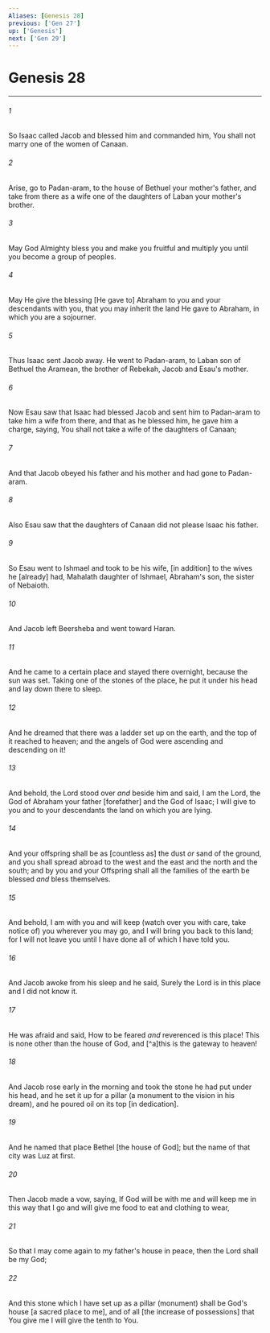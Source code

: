 ```yaml
---
Aliases: [Genesis 28]
previous: ['Gen 27']
up: ['Genesis']
next: ['Gen 29']
---
```

# Genesis 28

***














###### 1 






So Isaac called Jacob and blessed him and commanded him, You shall not marry one of the women of Canaan. 













###### 2 






Arise, go to Padan-aram, to the house of Bethuel your mother's father, and take from there as a wife one of the daughters of Laban your mother's brother. 













###### 3 






May God Almighty bless you and make you fruitful and multiply you until you become a group of peoples. 













###### 4 






May He give the blessing [He gave to] Abraham to you and your descendants with you, that you may inherit the land He gave to Abraham, in which you are a sojourner. 













###### 5 






Thus Isaac sent Jacob away. He went to Padan-aram, to Laban son of Bethuel the Aramean, the brother of Rebekah, Jacob and Esau's mother. 













###### 6 






Now Esau saw that Isaac had blessed Jacob and sent him to Padan-aram to take him a wife from there, and that as he blessed him, he gave him a charge, saying, You shall not take a wife of the daughters of Canaan; 













###### 7 






And that Jacob obeyed his father and his mother and had gone to Padan-aram. 













###### 8 






Also Esau saw that the daughters of Canaan did not please Isaac his father. 













###### 9 






So Esau went to Ishmael and took to be his wife, [in addition] to the wives he [already] had, Mahalath daughter of Ishmael, Abraham's son, the sister of Nebaioth. 













###### 10 






And Jacob left Beersheba and went toward Haran. 













###### 11 






And he came to a certain place and stayed there overnight, because the sun was set. Taking one of the stones of the place, he put it under his head and lay down there to sleep. 













###### 12 






And he dreamed that there was a ladder set up on the earth, and the top of it reached to heaven; and the angels of God were ascending and descending on it! 













###### 13 






And behold, the Lord stood over _and_ beside him and said, I am the Lord, the God of Abraham your father [forefather] and the God of Isaac; I will give to you and to your descendants the land on which you are lying. 













###### 14 






And your offspring shall be as [countless as] the dust _or_ sand of the ground, and you shall spread abroad to the west and the east and the north and the south; and by you and your Offspring shall all the families of the earth be blessed _and_ bless themselves. 













###### 15 






And behold, I am with you and will keep (watch over you with care, take notice of) you wherever you may go, and I will bring you back to this land; for I will not leave you until I have done all of which I have told you. 













###### 16 






And Jacob awoke from his sleep and he said, Surely the Lord is in this place and I did not know it. 













###### 17 






He was afraid and said, How to be feared _and_ reverenced is this place! This is none other than the house of God, and [^a]this is the gateway to heaven! 













###### 18 






And Jacob rose early in the morning and took the stone he had put under his head, and he set it up for a pillar (a monument to the vision in his dream), and he poured oil on its top [in dedication]. 













###### 19 






And he named that place Bethel [the house of God]; but the name of that city was Luz at first. 













###### 20 






Then Jacob made a vow, saying, If God will be with me and will keep me in this way that I go and will give me food to eat and clothing to wear, 













###### 21 






So that I may come again to my father's house in peace, then the Lord shall be my God; 













###### 22 






And this stone which I have set up as a pillar (monument) shall be God's house [a sacred place to me], and of all [the increase of possessions] that You give me I will give the tenth to You.
